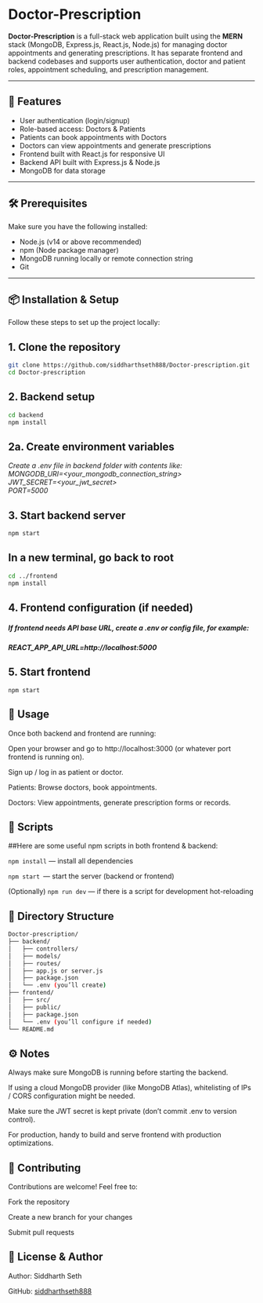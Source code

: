 # Doctor-Prescription

**Doctor-Prescription** is a full-stack web application built using the **MERN** stack (MongoDB, Express.js, React.js, Node.js) for managing doctor appointments and generating prescriptions. It has separate frontend and backend codebases and supports user authentication, doctor and patient roles, appointment scheduling, and prescription management.

---

## 🚀 Features

- User authentication (login/signup)  
- Role-based access: Doctors & Patients  
- Patients can book appointments with Doctors  
- Doctors can view appointments and generate prescriptions  
- Frontend built with React.js for responsive UI  
- Backend API built with Express.js & Node.js  
- MongoDB for data storage  

---

## 🛠 Prerequisites

Make sure you have the following installed:

- Node.js (v14 or above recommended)  
- npm (Node package manager)  
- MongoDB running locally or remote connection string  
- Git  

---

## 📦 Installation & Setup

Follow these steps to set up the project locally:


## 1. Clone the repository
```bash
git clone https://github.com/siddharthseth888/Doctor-prescription.git
cd Doctor-prescription
```

## 2. Backend setup
```bash
cd backend
npm install
```

## 2a. Create environment variables
*Create a .env file in backend folder with contents like:*\
*MONGODB_URI=<your_mongodb_connection_string>*\
*JWT_SECRET=<your_jwt_secret>*\
*PORT=5000*

## 3. Start backend server
```bash
npm start
```

## In a new terminal, go back to root
```bash
cd ../frontend
npm install
```
## 4. Frontend configuration (if needed)
##### If frontend needs API base URL, create a .env or config file, for example:
#####   REACT_APP_API_URL=http://localhost:5000

## 5. Start frontend
```
npm start
```

## 📍 Usage

Once both backend and frontend are running:

Open your browser and go to http://localhost:3000 (or whatever port frontend is running on).

Sign up / log in as patient or doctor.

Patients: Browse doctors, book appointments.

Doctors: View appointments, generate prescription forms or records.

## 🔧 Scripts

##Here are some useful npm scripts in both frontend & backend:

```npm install``` — install all dependencies

```npm start ```— start the server (backend or frontend)

(Optionally) ```npm run dev``` — if there is a script for development hot-reloading

## 🔁 Directory Structure
```bash
Doctor-prescription/
├── backend/
│   ├── controllers/
│   ├── models/
│   ├── routes/
│   ├── app.js or server.js
│   ├── package.json
│   └── .env (you’ll create)
├── frontend/
│   ├── src/
│   ├── public/
│   ├── package.json
│   └── .env (you’ll configure if needed)
└── README.md
```

## ⚙️ Notes

Always make sure MongoDB is running before starting the backend.

If using a cloud MongoDB provider (like MongoDB Atlas), whitelisting of IPs / CORS configuration might be needed.

Make sure the JWT secret is kept private (don’t commit .env to version control).

For production, handy to build and serve frontend with production optimizations.

## 🤝 Contributing

Contributions are welcome! Feel free to:

Fork the repository

Create a new branch for your changes

Submit pull requests

## 📝 License & Author

Author: Siddharth Seth

GitHub: [siddharthseth888](https://github.com/siddharthseth888)
